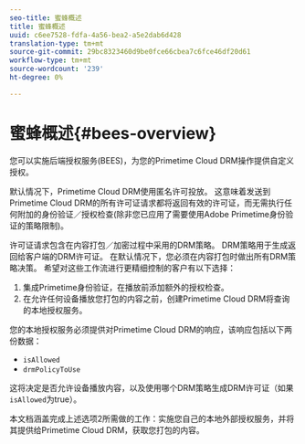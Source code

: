 ```yaml
---
seo-title: 蜜蜂概述
title: 蜜蜂概述
uuid: c6ee7528-fdfa-4a56-bea2-a5e2dab6d428
translation-type: tm+mt
source-git-commit: 29bc8323460d9be0fce66cbea7c6fce46df20d61
workflow-type: tm+mt
source-wordcount: '239'
ht-degree: 0%

---
```



# 蜜蜂概述{#bees-overview}

您可以实施后端授权服务(BEES)，为您的Primetime Cloud DRM操作提供自定义授权。

默认情况下，Primetime Cloud DRM使用匿名许可投放。 这意味着发送到Primetime Cloud DRM的所有许可证请求都将返回有效的许可证，而无需执行任何附加的身份验证／授权检查(除非您已应用了需要使用Adobe Primetime身份验证的策略限制)。

许可证请求包含在内容打包／加密过程中采用的DRM策略。 DRM策略用于生成返回给客户端的DRM许可证。 在默认情况下，您必须在内容打包时做出所有DRM策略决策。 希望对这些工作流进行更精细控制的客户有以下选择：

1. 集成Primetime身份验证，在播放前添加额外的授权检查。
1. 在允许任何设备播放您打包的内容之前，创建Primetime Cloud DRM将查询的本地授权服务。

您的本地授权服务必须提供对Primetime Cloud DRM的响应，该响应包括以下两份数据：

* `isAllowed`
* `drmPolicyToUse`

这将决定是否允许设备播放内容，以及使用哪个DRM策略生成DRM许可证（如果`isAllowed`为true）。

本文档涵盖完成上述选项2所需做的工作：实施您自己的本地外部授权服务，并将其提供给Primetime Cloud DRM，获取您打包的内容。
